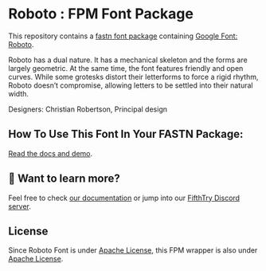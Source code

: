 # Roboto : FPM Font Package

This repository contains a [fastn font package](https://fastn.com/featured/fonts/) containing [Google Font: Roboto](https://fonts.google.com/specimen/Roboto/about).

Roboto has a dual nature. It has a mechanical skeleton and the forms are largely
geometric. At the same time, the font features friendly and open curves. While 
some grotesks distort their letterforms to force a rigid rhythm, Roboto doesn’t
compromise, allowing letters to be settled into their natural width.

Designers: Christian Robertson, Principal design

## How To Use This Font In Your FASTN Package:

[Read the docs and demo](https://fastn-community.github.io/roboto-font).

## 👀 Want to learn more?

Feel free to check [our documentation](https://fastn.com/) or jump into our 
[FifthTry Discord server](https://discord.gg/bucrdvptYd).

## License

Since Roboto  Font is under [Apache License](https://fonts.google.com/specimen/Roboto/about), this FPM wrapper is also
under [Apache License](LICENSE).




